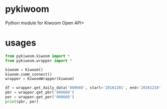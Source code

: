 # pykiwoom
Python module for Kiwoom Open API+

# usages

```python
from pykiwoom.kiwoom import *
from pykiwoom.wrapper import *

kiwoom = Kiwoom()
kiwoom.comm_connect()
wrapper = KiwoomWrapper(kiwoom)

df = wrapper.get_daily_data('000660', start='20161201', end='20161210')
pbr = wrapper.get_pbr('000660')
per = wrapper.get_per('000660')
print(pbr, per)
```
